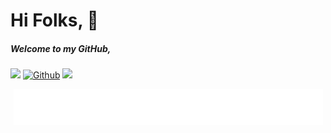 # Hi Folks, 👋


##### Welcome to my GitHub,

![](https://visitor-badge.laobi.icu/badge?page_id=abhirajparthan) [![Github](https://img.shields.io/github/followers/abhirajparthan?label=Follow&style=social)](https://github.com/abhirajparthan)
<a href="https://www.youtube.com/watch?v=dQw4w9WgXcQ"><img src="https://user-images.githubusercontent.com/73097560/115834477-dbab4500-a447-11eb-908a-139a6edaec5c.gif"></a>



<div align="center">
  <img src="https://github.com/abhirajparthan/abhirajparthan/blob/08415eed715a3c0366c54419fc61241d8846b998/result.gif" alt="header"/>
</div>








